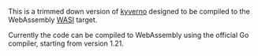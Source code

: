 This is a trimmed down version of [kyverno](https://github.com/kyverno/kyverno/)
designed to be compiled to the WebAssembly [WASI](https://wasi.dev/) target.

Currently the code can be compiled to WebAssembly using the official Go compiler, starting from version 1.21.

